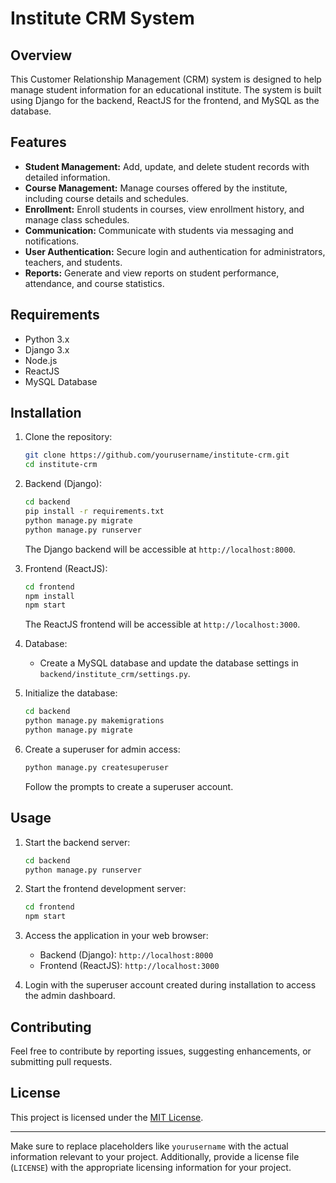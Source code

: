 

# Institute CRM System

## Overview

This Customer Relationship Management (CRM) system is designed to help manage student information for an educational institute. The system is built using Django for the backend, ReactJS for the frontend, and MySQL as the database.

## Features

- **Student Management:** Add, update, and delete student records with detailed information.
- **Course Management:** Manage courses offered by the institute, including course details and schedules.
- **Enrollment:** Enroll students in courses, view enrollment history, and manage class schedules.
- **Communication:** Communicate with students via messaging and notifications.
- **User Authentication:** Secure login and authentication for administrators, teachers, and students.
- **Reports:** Generate and view reports on student performance, attendance, and course statistics.

## Requirements

- Python 3.x
- Django 3.x
- Node.js
- ReactJS
- MySQL Database

## Installation

1. Clone the repository:

   ```bash
   git clone https://github.com/yourusername/institute-crm.git
   cd institute-crm
   ```

2. Backend (Django):

   ```bash
   cd backend
   pip install -r requirements.txt
   python manage.py migrate
   python manage.py runserver
   ```

   The Django backend will be accessible at `http://localhost:8000`.

3. Frontend (ReactJS):

   ```bash
   cd frontend
   npm install
   npm start
   ```

   The ReactJS frontend will be accessible at `http://localhost:3000`.

4. Database:

   - Create a MySQL database and update the database settings in `backend/institute_crm/settings.py`.

5. Initialize the database:

   ```bash
   cd backend
   python manage.py makemigrations
   python manage.py migrate
   ```

6. Create a superuser for admin access:

   ```bash
   python manage.py createsuperuser
   ```

   Follow the prompts to create a superuser account.

## Usage

1. Start the backend server:

   ```bash
   cd backend
   python manage.py runserver
   ```

2. Start the frontend development server:

   ```bash
   cd frontend
   npm start
   ```

3. Access the application in your web browser:

   - Backend (Django): `http://localhost:8000`
   - Frontend (ReactJS): `http://localhost:3000`

4. Login with the superuser account created during installation to access the admin dashboard.

## Contributing

Feel free to contribute by reporting issues, suggesting enhancements, or submitting pull requests.

## License

This project is licensed under the [MIT License](LICENSE).

---

Make sure to replace placeholders like `yourusername` with the actual information relevant to your project. Additionally, provide a license file (`LICENSE`) with the appropriate licensing information for your project.

